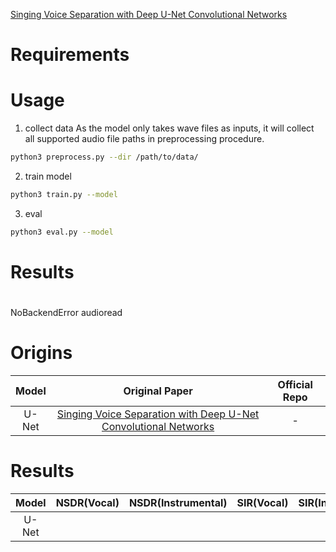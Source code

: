 
[Singing Voice Separation with Deep U-Net Convolutional Networks](https://ismir2017.smcnus.org/wp-content/uploads/2017/10/171_Paper.pdf)

# Requirements

# Usage
1. collect data
As the model only takes wave files as inputs, it will collect all supported audio file paths in preprocessing procedure.
```bash
python3 preprocess.py --dir /path/to/data/
```
2. train model
```bash
python3 train.py --model
```
3. eval
```bash
python3 eval.py --model
```
# Results

#
NoBackendError audioread

# Origins
| Model | Original Paper | Official Repo |
|:-----:|:-----:|:-----:|
|U-Net | [Singing Voice Separation with Deep U-Net Convolutional Networks](https://ismir2017.smcnus.org/wp-content/uploads/2017/10/171_Paper.pdf)| - |

# Results
| Model | NSDR(Vocal) | NSDR(Instrumental) | SIR(Vocal) | SIR(Instrumental) | SAR(Vocal) | SAR(Instrumental) |
|:-----:|:-----------:|:------------------:|:----------:|:-----------------:|:----------:|:-----------------:|
| U-Net | 